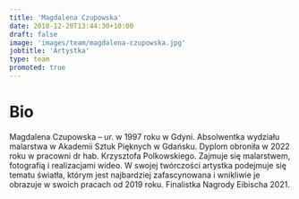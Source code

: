 ```yaml
---
title: 'Magdalena Czupowska'
date: 2018-12-20T13:44:30+10:00
draft: false
image: 'images/team/magdalena-czupowska.jpg'
jobtitle: 'Artystka'
type: team
promoted: true
---
```


# Bio

Magdalena Czupowska – ur. w 1997 roku w Gdyni. Absolwentka wydziału malarstwa w Akademii Sztuk Pięknych w Gdańsku. Dyplom obroniła w 2022 roku w pracowni dr hab. Krzysztofa Polkowskiego. Zajmuje się malarstwem, fotografią i realizacjami wideo. W swojej twórczości artystka podejmuje się tematu światła, którym jest najbardziej zafascynowana i wnikliwie je obrazuje w swoich pracach od 2019 roku. Finalistka Nagrody Eibischa 2021.